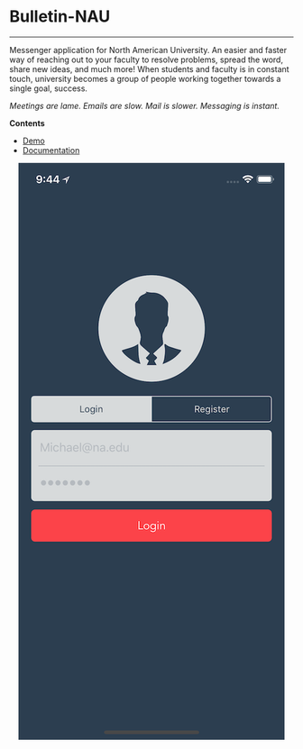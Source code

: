 # Bulletin-NAU
------
Messenger application for North American University. An easier and faster way of reaching out to your faculty to resolve problems, spread the word, share new ideas, and much more! When students and faculty is in constant touch, university becomes a group of people working together towards a single goal, success.

*Meetings are lame. Emails are slow. Mail is slower. Messaging is instant.*

**Contents**

- [Demo](https://goo.gl/QRSQc4)
- [Documentation](https://github.com/nau-bulletin/bulletin_NAU/blob/master/doc/Project%20Report.pdf)

<html>
<body>
<center><img src="assets/images/11.png"></center>
</body>
</html>